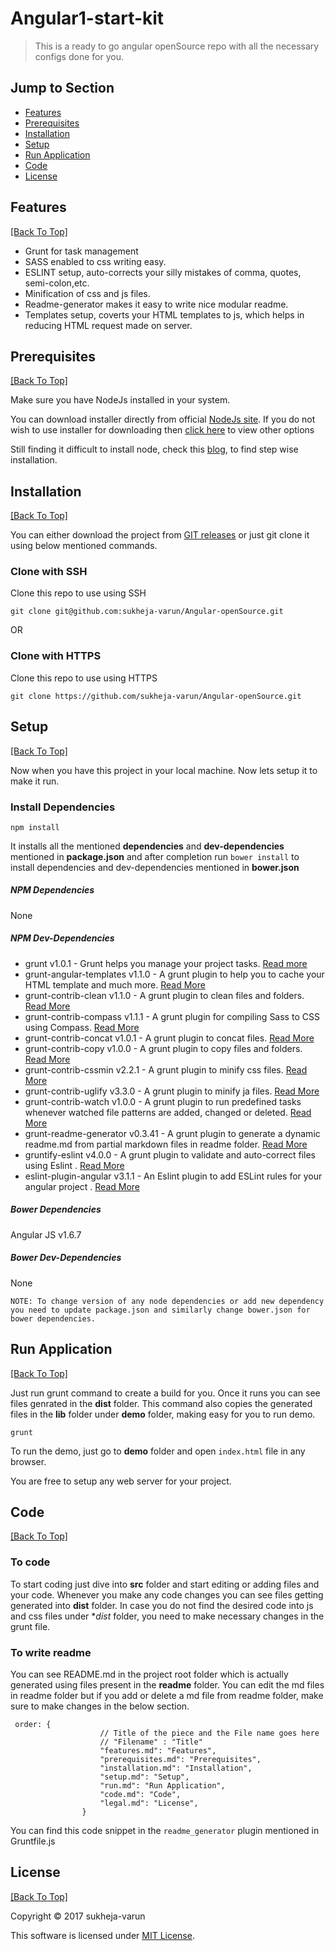 # Angular1-start-kit 

> This is a ready to go angular openSource repo with all the necessary configs done for you.

## Jump to Section

* [Features](#features)
* [Prerequisites](#prerequisites)
* [Installation](#installation)
* [Setup](#setup)
* [Run Application](#run-application)
* [Code](#code)
* [License](#license)

## Features
[[Back To Top]](#jump-to-section)

* Grunt for task management
* SASS enabled to css writing easy.
* ESLINT setup, auto-corrects your silly mistakes of comma, quotes, semi-colon,etc.
* Minification of css and js files.
* Readme-generator makes it easy to write nice modular readme.
* Templates setup, coverts your HTML templates to js, which helps in reducing HTML request made on server. 
  


## Prerequisites
[[Back To Top]](#jump-to-section)

Make sure you have NodeJs installed in your system.

You can download installer directly from official [NodeJs site](https://nodejs.org/en/#download). If you do not wish to use installer for downloading then [click here](https://nodejs.org/en/download/package-manager/) to view other options

Still finding it difficult to install node, check this [blog](http://blog.teamtreehouse.com/install-node-js-npm-windows), to find step wise installation.

## Installation
[[Back To Top]](#jump-to-section)

You can either download the project from [GIT releases](https://github.com/sukheja-varun/Angular1-starter-kit/releases) or just git clone it using below mentioned commands. 

### Clone with SSH
Clone this repo to use using SSH
```git
git clone git@github.com:sukheja-varun/Angular-openSource.git
```
OR
### Clone with HTTPS
Clone this repo to use using HTTPS

```git
git clone https://github.com/sukheja-varun/Angular-openSource.git
```


## Setup
[[Back To Top]](#jump-to-section)

Now when you have this project in your local machine. Now lets setup it to make it run.

### Install Dependencies
```npm
npm install
```
It installs all the mentioned **dependencies** and **dev-dependencies** mentioned in **package.json** and after completion run ```bower install``` to install dependencies and dev-dependencies mentioned in **bower.json**

##### NPM Dependencies
None

##### NPM Dev-Dependencies
  *  grunt v1.0.1 - Grunt helps you manage your project tasks. [Read more](https://gruntjs.com)
  *  grunt-angular-templates v1.1.0 - A grunt plugin to help you to cache your HTML template and much more. [Read More](https://www.npmjs.com/package/grunt-angular-templates)
  *  grunt-contrib-clean v1.1.0 - A grunt plugin to clean files and folders. [Read More](https://www.npmjs.com/package/grunt-contrib-clean)
  *  grunt-contrib-compass v1.1.1 - A grunt plugin for compiling Sass to CSS using Compass. [Read More](https://www.npmjs.com/package/grunt-contrib-compass)
  *  grunt-contrib-concat v1.0.1 - A grunt plugin to concat files. [Read More](https://www.npmjs.com/package/grunt-contrib-concat)
  *  grunt-contrib-copy v1.0.0 - A grunt plugin to copy files and folders. [Read More](https://www.npmjs.com/package/grunt-contrib-copy)
  *  grunt-contrib-cssmin v2.2.1 - A grunt plugin to minify css files. [Read More](https://www.npmjs.com/package/grunt-contrib-cssmin)
  *  grunt-contrib-uglify v3.3.0 - A grunt plugin to minify ja files. [Read More](https://www.npmjs.com/package/grunt-contrib-uglify)
  *  grunt-contrib-watch v1.0.0 - A grunt plugin to run predefined tasks whenever watched file patterns are added, changed or deleted. [Read More](https://www.npmjs.com/package/grunt-contrib-watch)
  *  grunt-readme-generator v0.3.41 - A grunt plugin to generate a dynamic readme.md from partial markdown files in readme folder. [Read More](https://www.npmjs.com/package/grunt-readme-generator)
  *  gruntify-eslint v4.0.0 - A grunt plugin to validate and auto-correct files using Eslint . [Read More](https://www.npmjs.com/package/gruntify-eslint)
  *  eslint-plugin-angular v3.1.1 - An Eslint plugin to add ESLint rules for your angular project . [Read More](https://www.npmjs.com/package/eslint-plugin-angular)

##### Bower Dependencies
Angular JS v1.6.7

##### Bower Dev-Dependencies
None


```NOTE: To change version of any node dependencies or add new dependency you need to update package.json and similarly change bower.json for bower dependencies.```



## Run Application
[[Back To Top]](#jump-to-section)

Just run grunt command to create a build for you. Once it runs you can see files genrated in the **dist** folder.
This command also copies the generated files in the **lib** folder under **demo** folder, making easy for you to run demo.

```
grunt
```

To run the demo, just go to **demo** folder and open ```index.html``` file in any browser.

You are free to setup any web server for your project.

## Code
[[Back To Top]](#jump-to-section)

### To code
To start coding just dive into **src** folder and start editing or adding files and your code.
Whenever you make any code changes you can see files getting generated into **dist** folder.
In case you do not find the desired code into js and css files under **dist* folder, you need to make necessary changes in the grunt file.

### To write readme
You can see README.md in the project root folder which is actually generated using files present in the **readme** folder.
You can edit the md files in readme folder but if you add or delete a md file from readme folder, make sure to make changes in the below section.

```
 order: {
                    // Title of the piece and the File name goes here
                    // "Filename" : "Title"
                    "features.md": "Features",
                    "prerequisites.md": "Prerequisites",
                    "installation.md": "Installation",
                    "setup.md": "Setup",
                    "run.md": "Run Application",
                    "code.md": "Code",
                    "legal.md": "License",
                }
```

You can find this code snippet in the ```readme_generator``` plugin mentioned in Gruntfile.js

## License
[[Back To Top]](#jump-to-section)

Copyright © 2017 sukheja-varun 

This software is licensed under [MIT License](https://github.com/sukheja-varun/Angular-Responsive-ImageSlider/blob/develop/LICENSE).

